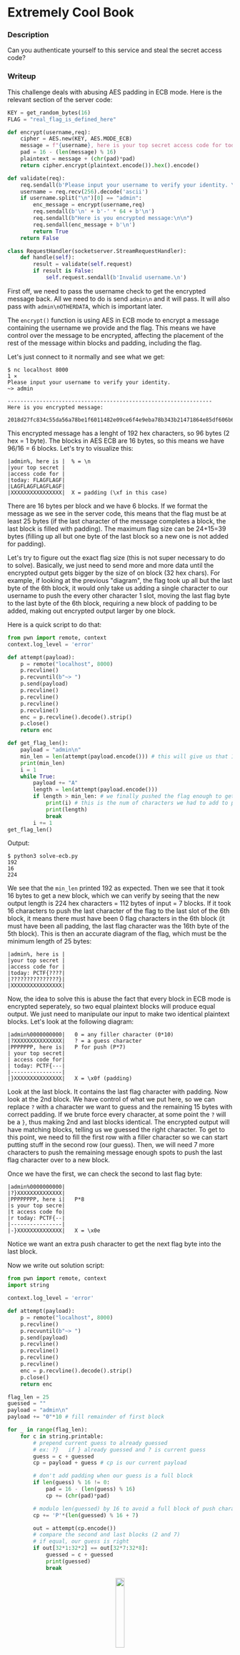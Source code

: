 # Extremely Cool Book

### Description
Can you authenticate yourself to this service and steal the secret access code?

### Writeup

This challenge deals with abusing AES padding in ECB mode. Here is the relevant section of the server code:
```python
KEY = get_random_bytes(16)
FLAG = "real_flag_is_defined_here"

def encrypt(username,req):
    cipher = AES.new(KEY, AES.MODE_ECB)
    message = f"{username}, here is your top secret access code for today: {FLAG}"
    pad = 16 - (len(message) % 16)
    plaintext = message + (chr(pad)*pad)
    return cipher.encrypt(plaintext.encode()).hex().encode()

def validate(req):
    req.sendall(b'Please input your username to verify your identity. \n~> ')
    username = req.recv(256).decode('ascii')
    if username.split("\n")[0] == "admin":
        enc_message = encrypt(username,req)
        req.sendall(b'\n' + b'-' * 64 + b'\n')
        req.sendall(b"Here is you encrypted message:\n\n")
        req.sendall(enc_message + b'\n')
        return True
    return False

class RequestHandler(socketserver.StreamRequestHandler):
    def handle(self):
        result = validate(self.request)
        if result is False:
            self.request.sendall(b'Invalid username.\n')
```

First off, we need to pass the username check to get the encrypted message back. All we need to do is send `admin\n` and it will pass. It will also pass with `admin\nOTHERDATA`, which is important later.

The `encrypt()` function is using AES in ECB mode to encrypt a message containing the username we provide and the flag. This means we have control over the message to be encrypted, affecting the placement of the rest of the message within blocks and padding, including the flag.

Let's just connect to it normally and see what we get:
```console
$ nc localhost 8000                                                                               1 ⨯
Please input your username to verify your identity. 
~> admin

----------------------------------------------------------------
Here is you encrypted message:

2018d27fc834c55da56a78be1f6011482e09ce6f4e9eba78b343b21471864e85df606b6aa8bdc2725c2d446f96e2c24d7004bfb1c9a41240e40a84ec580c6ce9b16b3556e88af4f27028a30dddf1c66a93ad8398e8027c8d872ffb3f023a4d95
```

This encrypted message has a lenght of 192 hex characters, so 96 bytes (2 hex = 1 byte). The blocks in AES ECB are 16 bytes, so this means we have 96/16 = 6 blocks. Let's try to visualize this:

```
|admin%, here is |  % = \n
|your top secret |
|access code for |  
|today: FLAGFLAGF|    
|LAGFLAGFLAGFLAGF|  
|XXXXXXXXXXXXXXXX|  X = padding (\xf in this case)
```

There are 16 bytes per block and we have 6 blocks. If we format the message as we see in the server code, this means that the flag must be at least 25 bytes (if the last character of the message completes a block, the last block is filled with padding). The maximum flag size can be 24+15=39 bytes (filling up all but one byte of the last block so a new one is not added for padding). 

Let's try to figure out the exact flag size (this is not super necessary to do to solve). Basically, we just need to send more and more data until the encrypted output gets bigger by the size of on block (32 hex chars). For example, if looking at the previous "diagram", the flag took up all but the last byte of the 6th block, it would only take us adding a single character to our username to push the every other character 1 slot, moving the last flag byte to the last byte of the 6th block, requiring a new block of padding to be added, making out encrypted output larger by one block. 

Here is a quick script to do that:
```python
from pwn import remote, context
context.log_level = 'error'

def attempt(payload):
    p = remote("localhost", 8000)
    p.recvline()
    p.recvuntil(b"~> ")
    p.send(payload)
    p.recvline()
    p.recvline()
    p.recvline()
    p.recvline()
    enc = p.recvline().decode().strip()
    p.close()
    return enc

def get_flag_len():
    payload = "admin\n"
    min_len = len(attempt(payload.encode())) # this will give us that 192 hex char output we discussed before
    print(min_len)
    i = 1
    while True:
        payload += "A"
        length = len(attempt(payload.encode()))
        if length > min_len: # we finally pushed the flag enough to get a new block
            print(i) # this is the num of characters we had to add to push the flag enough spots
            print(length)
            break
        i += 1
get_flag_len()
```
Output: 
```console
$ python3 solve-ecb.py
192
16
224
```
We see that the `min_len` printed 192 as expected. Then we see that it took 16 bytes to get a new block, which we can verify by seeing that the new output length is 224 hex characters = 112 bytes of input = 7 blocks. If it took 16 characters to push the last character of the flag to the last slot of the 6th block, it means there must have been 0 flag characters in the 6th block (it must have been all padding, the last flag character was the 16th byte of the 5th block). This is then an accurate diagram of the flag, which must be the minimum length of 25 bytes:
```
|admin%, here is |
|your top secret |
|access code for |
|today: PCTF{????|   
|???????????????}|  
|XXXXXXXXXXXXXXXX|
```

Now, the idea to solve this is abuse the fact that every block in ECB mode is encrypted seperately, so two equal plaintext blocks will produce equal output. We just need to manipulate our input to make two identical plaintext blocks. Let's look at the following diagram:
```
|admin%0000000000|   0 = any filler character (0*10)
|?XXXXXXXXXXXXXXX|   ? = a guess character
|PPPPPPP, here is|   P for push (P*7)
| your top secret|
| access code for|
| today: PCTF{---|   
|----------------|
|}XXXXXXXXXXXXXXX|   X = \x0f (padding)
```

Look at the last block. It contains the last flag character with padding. Now look at the 2nd block. We have control of what we put here, so we can replace `?` with a character we want to guess and the remaining 15 bytes with correct padding. If we brute force every character, at some point the `?` will be a `}`, thus making 2nd and last blocks identical. The encrypted output will have matching blocks, telling us we guessed the right character. To get to this point, we need to fill the first row with a filler character so we can start putting stuff in the second row (our guess). Then, we will need 7 more characters to push the remaining message enough spots to push the last flag character over to a new block.

Once we have the first, we can check the second to last flag byte:
```
|admin%0000000000|
|?}XXXXXXXXXXXXXX|
|PPPPPPPP, here i|   P*8
|s your top secre|
|t access code fo|   
|r today: PCTF{--|    
|----------------|
|-}XXXXXXXXXXXXXX|   X = \x0e
```
Notice we want an extra push character to get the next flag byte into the last block.

Now we write out solution script:
```python
from pwn import remote, context
import string

context.log_level = 'error'

def attempt(payload):
    p = remote("localhost", 8000)
    p.recvline()
    p.recvuntil(b"~> ")
    p.send(payload)
    p.recvline()
    p.recvline()
    p.recvline()
    p.recvline()
    enc = p.recvline().decode().strip()
    p.close()
    return enc

flag_len = 25
guessed = ""
payload = "admin\n" 
payload += "0"*10 # fill remainder of first block

for _ in range(flag_len):
    for c in string.printable:
        # prepend current guess to already guessed
        # ex: ?}   if } already guessed and ? is current guess
        guess = c + guessed 
        cp = payload + guess # cp is our current payload

        # don't add padding when our guess is a full block
        if len(guess) % 16 != 0: 
            pad = 16 - (len(guess) % 16)
            cp += (chr(pad)*pad)

        # modulo len(guessed) by 16 to avoid a full block of push characters
        cp += 'P'*(len(guessed) % 16 + 7) 

        out = attempt(cp.encode())
        # compare the second and last blocks (2 and 7)
        # if equal, our guess is right
        if out[32*1:32*2] == out[32*7:32*8]:
            guessed = c + guessed
            print(guessed)
            break
```

<p align="center"><img src="https://github.com/NihilistPenguin/PatriotCTF2022-Writeups/raw/main/writeup-images/solve-ecb.png" width=20%  height=20%></p>
